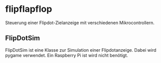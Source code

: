 # flipflapflop
Steuerung einer Flipdot-Zielanzeige mit verschiedenen Mikrocontrollern.

## FlipDotSim
FlipDotSim ist eine Klasse zur Simulation einer Flipdotanzeige. Dabei wird pygame verwendet. Ein Raspberry Pi ist wird nicht benötigt.
